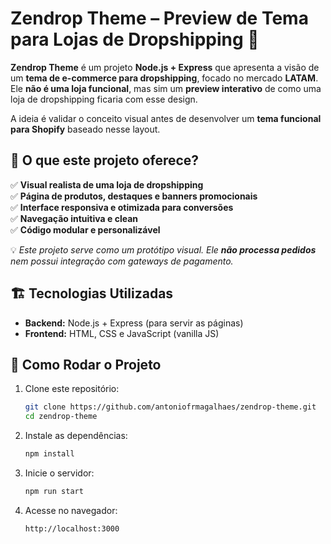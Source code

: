 # Zendrop Theme – Preview de Tema para Lojas de Dropshipping 🛒

**Zendrop Theme** é um projeto **Node.js + Express** que apresenta a visão de um **tema de e-commerce para dropshipping**, focado no mercado **LATAM**. Ele **não é uma loja funcional**, mas sim um **preview interativo** de como uma loja de dropshipping ficaria com esse design.

A ideia é validar o conceito visual antes de desenvolver um **tema funcional para Shopify** baseado nesse layout.

## 🎨 O que este projeto oferece?

✅ **Visual realista de uma loja de dropshipping**  
✅ **Página de produtos, destaques e banners promocionais**  
✅ **Interface responsiva e otimizada para conversões**  
✅ **Navegação intuitiva e clean**  
✅ **Código modular e personalizável**

💡 _Este projeto serve como um protótipo visual. Ele **não processa pedidos** nem possui integração com gateways de pagamento._

## 🏗️ Tecnologias Utilizadas

- **Backend:** Node.js + Express (para servir as páginas)
- **Frontend:** HTML, CSS e JavaScript (vanilla JS)

## 📂 Como Rodar o Projeto

1. Clone este repositório:
   ```bash
   git clone https://github.com/antoniofrmagalhaes/zendrop-theme.git
   cd zendrop-theme
   ```
2. Instale as dependências:
   ```bash
   npm install
   ```
3. Inicie o servidor:
   ```bash
   npm run start
   ```
4. Acesse no navegador:
   ```
   http://localhost:3000
   ```
